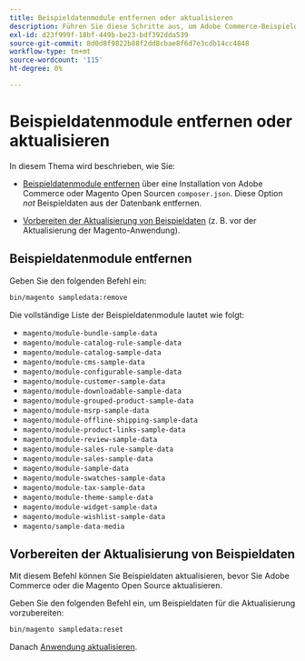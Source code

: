 ```yaml
---
title: Beispieldatenmodule entfernen oder aktualisieren
description: Führen Sie diese Schritte aus, um Adobe Commerce-Beispieldatenmodule zu verwalten.
exl-id: d23f999f-18bf-449b-be23-bdf392dda539
source-git-commit: 8d0d8f9822b88f2dd8cbae8f6d7e3cdb14cc4848
workflow-type: tm+mt
source-wordcount: '115'
ht-degree: 0%

---
```


# Beispieldatenmodule entfernen oder aktualisieren

In diesem Thema wird beschrieben, wie Sie:

* [Beispieldatenmodule entfernen](#remove-sample-data-modules) über eine Installation von Adobe Commerce oder Magento Open Sourcen `composer.json`. Diese Option *not* Beispieldaten aus der Datenbank entfernen.

* [Vorbereiten der Aktualisierung von Beispieldaten](#prepare-to-update-sample-data) (z. B. vor der Aktualisierung der Magento-Anwendung).

## Beispieldatenmodule entfernen

Geben Sie den folgenden Befehl ein:

```bash
bin/magento sampledata:remove
```

Die vollständige Liste der Beispieldatenmodule lautet wie folgt:

* `magento/module-bundle-sample-data`
* `magento/module-catalog-rule-sample-data`
* `magento/module-catalog-sample-data`
* `magento/module-cms-sample-data`
* `magento/module-configurable-sample-data`
* `magento/module-customer-sample-data`
* `magento/module-downloadable-sample-data`
* `magento/module-grouped-product-sample-data`
* `magento/module-msrp-sample-data`
* `magento/module-offline-shipping-sample-data`
* `magento/module-product-links-sample-data`
* `magento/module-review-sample-data`
* `magento/module-sales-rule-sample-data`
* `magento/module-sales-sample-data`
* `magento/module-sample-data`
* `magento/module-swatches-sample-data`
* `magento/module-tax-sample-data`
* `magento/module-theme-sample-data`
* `magento/module-widget-sample-data`
* `magento/module-wishlist-sample-data`
* `magento/sample-data-media`

## Vorbereiten der Aktualisierung von Beispieldaten

Mit diesem Befehl können Sie Beispieldaten aktualisieren, bevor Sie Adobe Commerce oder die Magento Open Source aktualisieren.

Geben Sie den folgenden Befehl ein, um Beispieldaten für die Aktualisierung vorzubereiten:

```bash
bin/magento sampledata:reset
```

Danach [Anwendung aktualisieren](../tutorials/uninstall.md#update-the-application).
